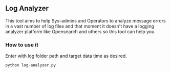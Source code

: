 ## Log Analyzer
This tool aims to help Sys-admins and Operators to analyze message errors in a vast number of log files and that moment it doesn't have a logging analyzer platform like Opensearch and others so this tool can help you.

### How to use it
Enter with log folder path and target data time as desired.

```python
python log-analyzer.py
```

